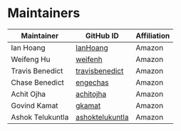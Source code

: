 # Maintainers
| Maintainer       | GitHub ID                                             | Affiliation |
|------------------|-------------------------------------------------------| ----------- |
| Ian Hoang        | [IanHoang](https://github.com/IanHoang)               | Amazon |
| Weifeng Hu       | [weifenh](https://github.com/weifenh)                 | Amazon |
| Travis Benedict  | [travisbenedict](https://github.com/travisbenedict)   | Amazon |
| Chase Benedict   | [engechas](https://github.com/engechas)               | Amazon |
| Achit Ojha       | [achitojha](https://github.com/achitojha)   | Amazon |
| Govind Kamat     | [gkamat](https://github.com/gkamat)   | Amazon |
| Ashok Telukuntla | [ashoktelukuntla](https://github.com/ashoktelukuntla) | Amazon |
